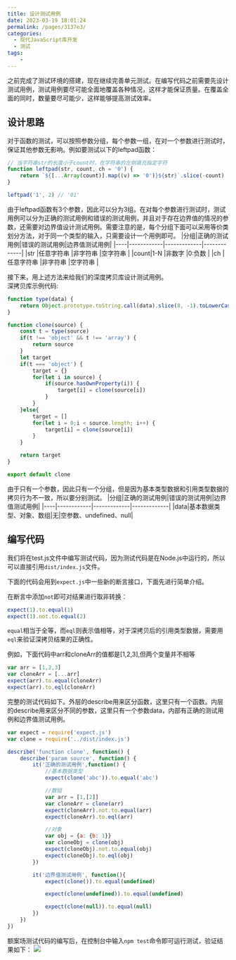 ```yaml
---
title: 设计测试用例
date: 2023-03-19 18:01:24
permalink: /pages/3137e3/
categories:
  - 现代JavaScript库开发
  - 测试
tags:
    -
---
```

之前完成了测试环境的搭建，现在继续完善单元测试。在编写代码之前需要先设计测试用例，测试用例要尽可能全面地覆盖各种情况，这样才能保证质量。在覆盖全面的同时，数量要尽可能少，这样能够提高测试效率。
## 设计思路
对于函数的测试，可以按照参数分组，每个参数一组，在对一个参数进行测试时，保证其他参数无影响。例如要测试以下的leftpad函数：
```js
// 当字符串str的长度小于count时，在字符串的左侧填充指定字符
function leftpad(str, count, ch = '0') {
    return `${[...Array(count)].map((v) => '0')}${str}`.slice(-count)
}

leftpad('1', 2) // '01'
```
由于leftpad函数有3个参数，因此可以分为3组。在对每个参数进行测试时，测试用例可以分为正确的测试用例和错误的测试用例，并且对于存在边界值的情况的参数，还需要对边界值设计测试用例。需要注意的是，每个分组下面可以采用等价类划分方法，对于同一个类型的输入，只需要设计一个用例即可。
|分组|正确的测试用例|错误的测试用例|边界值测试用例|
|----|------------|-------------|-------------|
|str |任意字符串   |非字符串     |空字符串      |
|count|1-N        |非数字       |0:负数        |
|ch  |任意字符串   |非字符串     |空字符串      |

接下来，用上述方法来给我们的深度拷贝库设计测试用例。  
深拷贝库示例代码:
```js
function type(data) {
    return Object.prototype.toString.call(data).slice(8, -1).toLowerCase()
}

function clone(source) {
    const t = type(source)
    if(t !== 'object' && t !== 'array') {
        return source
    }
    let target
    if(t === 'object') {
        target = {}
        for(let i in source) {
            if(source.hasOwnProperty(i)) {
                target[i] = clone(source[i])
            }
        }
    }else{
        target = []
        for(let i = 0;i < source.length; i++) {
            target[i] = clone(source[i])
        }
    }

    return target
}

export default clone
```
由于只有一个参数，因此只有一个分组，但是因为基本类型数据和引用类型数据的拷贝行为不一致，所以要分别测试。
|分组|正确的测试用例|错误的测试用例|边界值测试用例|
|----|------------|-------------|-------------|
|data|基本数据类型、对象、数组|无|空参数、undefined、null|

## 编写代码
我们将在test.js文件中编写测试代码，因为测试代码是在Node.js中运行的，所以可以直接引用`dist/index.js`文件。

下面的代码会用到`expect.js`中一些新的断言接口，下面先进行简单介绍。

在断言中添加`not`即可对结果进行取非转换：
```js
expect(1).to.equal(1)
expect(1).not.to.equal(2)
```
`equal`相当于全等，而`eql`则表示值相等，对于深拷贝后的引用类型数据，需要用`eql`来验证深拷贝结果的正确性。

例如，下面代码中arr和cloneArr的值都是[1,2,3],但两个变量并不相等
```js
var arr = [1,2,3]
var cloneArr = [...arr]
expect(arr).to.equal(cloneArr)
expect(arr).to,eql(cloneArr)
```
完整的测试代码如下。外层的describe用来区分函数，这里只有一个函数。内层的describe用来区分不同的参数，这里只有一个参数data，内部有正确的测试用例和边界值测试用例。
```js
var expect = require('expect.js')
var clone = require('../dist/index.js')

describe('function clone', function() {
    describe('param source', function() {
        it('正确的测试用例',function() {
            //基本数据类型
            expect(clone('abc')).to.equal('abc')

            //数组
            var arr = [1,[2]]
            var cloneArr = clone(arr)
            expect(cloneArr).not.to.equal(arr)
            expect(cloneArr).to.eql(arr)

            //对象
            var obj = {a: {b: 1}}
            var cloneObj = clone(obj)
            expect(cloneObj).not.to.equal(obj)
            expect(cloneObj).to.eql(obj)
        })

        it('边界值测试用例', function(){
            expect(clone()).to.equal(undefined)

            expect(clone(undefined)).to.equal(undefined)

            expect(clone(null)).to.equal(null)
        })
    })
})
```
额案场测试代码的编写后，在控制台中输入`npm test`命令即可运行测试，验证结果如下：
![](https://gitee.com/knif/img/raw/master/img/20230319213806.png)